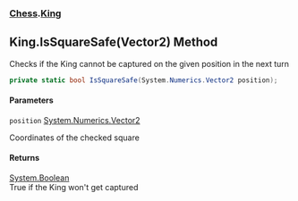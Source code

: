 ### [Chess](Chess.md 'Chess').[King](Chess.King.md 'Chess.King')

## King.IsSquareSafe(Vector2) Method

Checks if the King cannot be captured on the given position in the next turn

```csharp
private static bool IsSquareSafe(System.Numerics.Vector2 position);
```
#### Parameters

<a name='Chess.King.IsSquareSafe(System.Numerics.Vector2).position'></a>

`position` [System.Numerics.Vector2](https://docs.microsoft.com/en-us/dotnet/api/System.Numerics.Vector2 'System.Numerics.Vector2')

Coordinates of the checked square

#### Returns
[System.Boolean](https://docs.microsoft.com/en-us/dotnet/api/System.Boolean 'System.Boolean')  
True if the King won't get captured